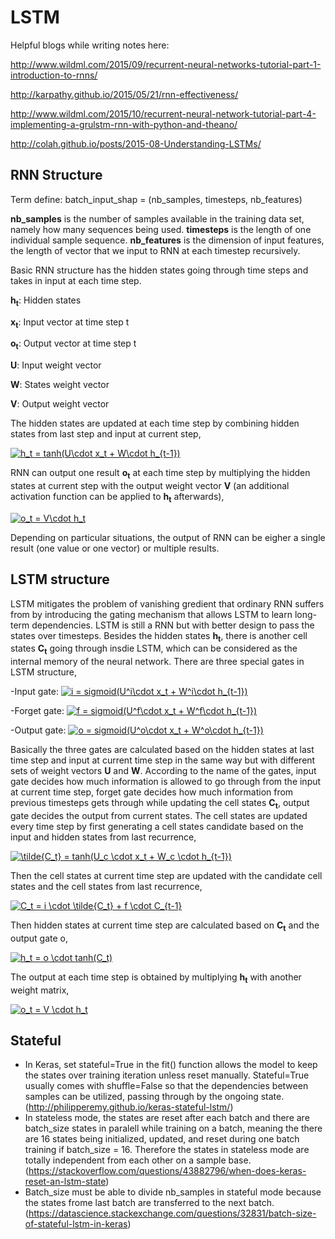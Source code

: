 # LSTM

Helpful blogs while writing notes here:

http://www.wildml.com/2015/09/recurrent-neural-networks-tutorial-part-1-introduction-to-rnns/

http://karpathy.github.io/2015/05/21/rnn-effectiveness/

http://www.wildml.com/2015/10/recurrent-neural-network-tutorial-part-4-implementing-a-grulstm-rnn-with-python-and-theano/

http://colah.github.io/posts/2015-08-Understanding-LSTMs/

## RNN Structure
Term define: batch_input_shap = (nb_samples, timesteps, nb_features)

**nb_samples** is the number of samples available in the training data set, namely how many sequences being used. **timesteps** is the length of one individual sample sequence. **nb_features** is the dimension of input features, the length of vector that we input to RNN at each timestep recursively.

Basic RNN structure has the hidden states going through time steps and takes in input at each time step. 

**h<sub>t**: Hidden states
  
**x<sub>t**: Input vector at time step t
  
**o<sub>t**: Output vector at time step t
  
**U**: Input weight vector

**W**: States weight vector

**V**: Output weight vector
  
The hidden states are updated at each time step by combining hidden states from last step and input at current step, 

<a href="https://www.codecogs.com/eqnedit.php?latex=h_t&space;=&space;tanh(U\cdot&space;x_t&space;&plus;&space;W\cdot&space;h_{t-1})" target="_blank"><img src="https://latex.codecogs.com/gif.latex?h_t&space;=&space;tanh(U\cdot&space;x_t&space;&plus;&space;W\cdot&space;h_{t-1})" title="h_t = tanh(U\cdot x_t + W\cdot h_{t-1})" /></a>

[\\]: # (This is a comment)

RNN can output one result **o<sub>t** at each time step by multiplying the hidden states at current step with the output weight vector **V** (an additional activation function can be applied to **h<sub>t** afterwards),
  
<a href="https://www.codecogs.com/eqnedit.php?latex=o_t&space;=&space;V\cdot&space;h_t" target="_blank"><img src="https://latex.codecogs.com/gif.latex?o_t&space;=&space;V\cdot&space;h_t" title="o_t = V\cdot h_t" /></a>

Depending on particular situations, the output of RNN can be eigher a single result (one value or one vector) or multiple results. 

## LSTM structure

LSTM mitigates the problem of vanishing gredient that ordinary RNN suffers from by introducing the gating mechanism that allows LSTM to learn long-term dependencies. LSTM is still a RNN but with better design to pass the states over timesteps. Besides the hidden states **h<sub>t**, there is another cell states **C<sub>t** going through insdie LSTM, which can be considered as the internal memory of the neural network. There are three special gates in LSTM structure, 

-Input gate: <a href="https://www.codecogs.com/eqnedit.php?latex=i&space;=&space;sigmoid(U^i\cdot&space;x_t&space;&plus;&space;W^i\cdot&space;h_{t-1})" target="_blank"><img src="https://latex.codecogs.com/gif.latex?i&space;=&space;sigmoid(U^i\cdot&space;x_t&space;&plus;&space;W^i\cdot&space;h_{t-1})" title="i = sigmoid(U^i\cdot x_t + W^i\cdot h_{t-1})" /></a>

-Forget gate: <a href="https://www.codecogs.com/eqnedit.php?latex=f&space;=&space;sigmoid(U^f\cdot&space;x_t&space;&plus;&space;W^f\cdot&space;h_{t-1})" target="_blank"><img src="https://latex.codecogs.com/gif.latex?f&space;=&space;sigmoid(U^f\cdot&space;x_t&space;&plus;&space;W^f\cdot&space;h_{t-1})" title="f = sigmoid(U^f\cdot x_t + W^f\cdot h_{t-1})" /></a>

-Output gate: <a href="https://www.codecogs.com/eqnedit.php?latex=o&space;=&space;sigmoid(U^o\cdot&space;x_t&space;&plus;&space;W^o\cdot&space;h_{t-1})" target="_blank"><img src="https://latex.codecogs.com/gif.latex?o&space;=&space;sigmoid(U^o\cdot&space;x_t&space;&plus;&space;W^o\cdot&space;h_{t-1})" title="o = sigmoid(U^o\cdot x_t + W^o\cdot h_{t-1})" /></a>

Basically the three gates are calculated based on the hidden states at last time step and input at current time step in the same way but with different sets of weight vectors **U** and **W**. According to the name of the gates, input gate decides how much information is allowed to go through from the input at current time step, forget gate decides how much information from previous timesteps gets through while updating the cell states **C<sub>t**, output gate decides the output from current states. The cell states are updated every time step by first generating a cell states candidate based on the input and hidden states from last recurrence, 
  
<a href="https://www.codecogs.com/eqnedit.php?latex=\tilde{C_t}&space;=&space;tanh(U_c&space;\cdot&space;x_t&space;&plus;&space;W_c&space;\cdot&space;h_{t-1})" target="_blank"><img src="https://latex.codecogs.com/gif.latex?\tilde{C_t}&space;=&space;tanh(U_c&space;\cdot&space;x_t&space;&plus;&space;W_c&space;\cdot&space;h_{t-1})" title="\tilde{C_t} = tanh(U_c \cdot x_t + W_c \cdot h_{t-1})" /></a>

Then the cell states at current time step are updated with the candidate cell states and the cell states from last recurrence, 

<a href="https://www.codecogs.com/eqnedit.php?latex=C_t&space;=&space;i&space;\cdot&space;\tilde{C_t}&space;&plus;&space;f&space;\cdot&space;C_{t-1}" target="_blank"><img src="https://latex.codecogs.com/gif.latex?C_t&space;=&space;i&space;\cdot&space;\tilde{C_t}&space;&plus;&space;f&space;\cdot&space;C_{t-1}" title="C_t = i \cdot \tilde{C_t} + f \cdot C_{t-1}" /></a>

Then hidden states at current time step are calculated based on **C<sub>t** and the output gate o, 
  
<a href="https://www.codecogs.com/eqnedit.php?latex=h_t&space;=&space;o&space;\cdot&space;tanh(C_t)" target="_blank"><img src="https://latex.codecogs.com/gif.latex?h_t&space;=&space;o&space;\cdot&space;tanh(C_t)" title="h_t = o \cdot tanh(C_t)" /></a>

The output at each time step is obtained by multiplying **h<sub>t** with another weight matrix, 
  
<a href="https://www.codecogs.com/eqnedit.php?latex=o_t&space;=&space;V&space;\cdot&space;h_t" target="_blank"><img src="https://latex.codecogs.com/gif.latex?o_t&space;=&space;V&space;\cdot&space;h_t" title="o_t = V \cdot h_t" /></a>

## Stateful
- In Keras, set stateful=True in the fit() function allows the model to keep the states over training iteration unless reset manually. Stateful=True usually comes with shuffle=False so that the dependencies between samples can be utilized, passing through by the ongoing state. (http://philipperemy.github.io/keras-stateful-lstm/)
- In stateless mode, the states are reset after each batch and there are batch_size states in paralell while training on a batch, meaning the there are 16 states being initialized, updated, and reset during one batch training if batch_size = 16. Therefore the states in stateless mode are totally independent from each other on a sample base. (https://stackoverflow.com/questions/43882796/when-does-keras-reset-an-lstm-state)
- Batch_size must be able to divide nb_samples in stateful mode because the states frome last batch are transferred to the next batch. (https://datascience.stackexchange.com/questions/32831/batch-size-of-stateful-lstm-in-keras)
